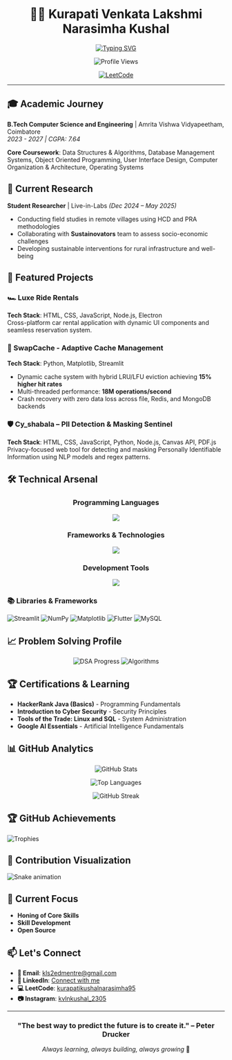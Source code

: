 <div align="center">
  
# 👨‍💻 Kurapati Venkata Lakshmi Narasimha Kushal

<div align="center">
  
[![Typing SVG](https://readme-typing-svg.herokuapp.com?font=Fira+Code&pause=1000&color=0CE82B&center=true&vCenter=true&width=435&lines=Computer+Science+Student;Problem+Solver;Research+Enthusiast;DSA+Practitioner)](https://git.io/typing-svg)

</div>

<p align="center">
  <img src="https://komarev.com/ghpvc/?username=KVLNK12305&style=for-the-badge&color=6A5ACD" alt="Profile Views"/>
  
  [![LeetCode](https://img.shields.io/badge/LeetCode-180+_Problems-FFA116?logo=leetcode&logoColor=white&style=for-the-badge)](https://leetcode.com/u/kurapatikushalnarasimha95/)
</p>

---

</div>

## 🎓 Academic Journey

**B.Tech Computer Science and Engineering** | Amrita Vishwa Vidyapeetham, Coimbatore  
*2023 - 2027 | CGPA: 7.64*

**Core Coursework**: Data Structures & Algorithms, Database Management Systems, Object Oriented Programming, User Interface Design, Computer Organization & Architecture, Operating Systems

## 🔬 Current Research

**Student Researcher** | Live-in-Labs *(Dec 2024 – May 2025)*
- Conducting field studies in remote villages using HCD and PRA methodologies
- Collaborating with **Sustainovators** team to assess socio-economic challenges
- Developing sustainable interventions for rural infrastructure and well-being

## 🚀 Featured Projects

### 🏎️ Luxe Ride Rentals
**Tech Stack**: HTML, CSS, JavaScript, Node.js, Electron  
Cross-platform car rental application with dynamic UI components and seamless reservation system.

### 🔄 SwapCache - Adaptive Cache Management  
**Tech Stack**: Python, Matplotlib, Streamlit  
- Dynamic cache system with hybrid LRU/LFU eviction achieving **15% higher hit rates**
- Multi-threaded performance: **18M operations/second**
- Crash recovery with zero data loss across file, Redis, and MongoDB backends

### 🛡️ Cy_shabala – PII Detection & Masking Sentinel
**Tech Stack**: HTML, CSS, JavaScript, Python, Node.js, Canvas API, PDF.js  
Privacy-focused web tool for detecting and masking Personally Identifiable Information using NLP models and regex patterns.

## 🛠️ Technical Arsenal

<div align="center">
  
  ### Programming Languages
  
  <div align="center">
    <img src="https://skillicons.dev/icons?i=python,java,javascript,cpp,c,html,css,dart" />
  </div>
  
  ### Frameworks & Technologies
  
  <div align="center">
    <img src="https://skillicons.dev/icons?i=react,nodejs,git,github,linux,flutter" />
  </div>
  
  ### Development Tools
  
  <div align="center">
    <img src="https://skillicons.dev/icons?i=vscode,bash,haskell" />
  </div>
  
</div>

### 📚 Libraries & Frameworks
![Streamlit](https://img.shields.io/badge/Streamlit-FF4B4B?style=for-the-badge&logo=streamlit&logoColor=white)
![NumPy](https://img.shields.io/badge/NumPy-013243?style=for-the-badge&logo=numpy&logoColor=white)
![Matplotlib](https://img.shields.io/badge/Matplotlib-3776AB?style=for-the-badge&logo=python&logoColor=white)
![Flutter](https://img.shields.io/badge/Flutter-02569B?style=for-the-badge&logo=flutter&logoColor=white)
![MySQL](https://img.shields.io/badge/MySQL-4479A1?style=for-the-badge&logo=mysql&logoColor=white)

## 📈 Problem Solving Profile

<div align="center">
  
  ![DSA Progress](https://img.shields.io/badge/DSA_Problems-180+_Solved-success?style=for-the-badge)
  ![Algorithms](https://img.shields.io/badge/Focus-Algorithms_&_Data_Structures-blue?style=for-the-badge)
  
</div>

## 🏆 Certifications & Learning

- **HackerRank Java (Basics)** - Programming Fundamentals
- **Introduction to Cyber Security** - Security Principles
- **Tools of the Trade: Linux and SQL** - System Administration
- **Google AI Essentials** - Artificial Intelligence Fundamentals

## 📊 GitHub Analytics

<div align="center">

![GitHub Stats](https://github-readme-stats.vercel.app/api?username=kvlnk12305&show_icons=true&locale=en&theme=radical&count_private=true)

![Top Languages](https://github-readme-stats.vercel.app/api/top-langs?username=kvlnk12305&show_icons=true&locale=en&layout=compact&theme=radical)

![GitHub Streak](https://github-readme-streak-stats.herokuapp.com/?user=kvlnk12305&theme=radical)

</div>

## 🏆 GitHub Achievements

![Trophies](https://github-profile-trophy.vercel.app/?username=kvlnk12305&theme=darkhub&column=4&margin-w=15&margin-h=15)

## 🐍 Contribution Visualization

![Snake animation](https://github.com/kvlnk12305/kvlnk12305/blob/output/github-contribution-grid-snake.svg)

## 🎯 Current Focus

- **Honing of Core Skills**
- **Skill Development**
- **Open Source**

## 📫 Let's Connect

- **📧 Email**: kls2edmentre@gmail.com
- **🔗 LinkedIn**: [Connect with me](https://linkedin.com/in/your-profile)
- **💻 LeetCode**: [kurapatikushalnarasimha95](https://leetcode.com/u/kurapatikushalnarasimha95/)
- **📷 Instagram**: [kvlnkushal_2305](https://instagram.com/kvlnkushal_2305)

<div align="center">

---

### "The best way to predict the future is to create it." – Peter Drucker

*Always learning, always building, always growing* 🌱

</div>
